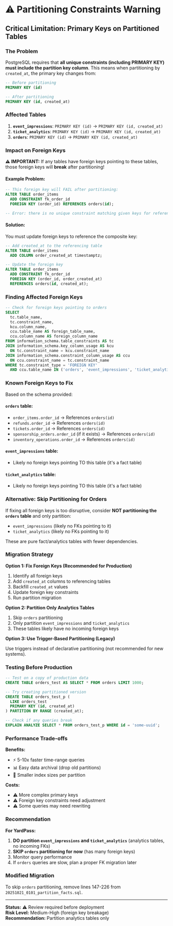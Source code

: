 # ⚠️ Partitioning Constraints Warning

## Critical Limitation: Primary Keys on Partitioned Tables

### The Problem

PostgreSQL requires that **all unique constraints (including PRIMARY KEY) must include the partition key column**. This means when partitioning by `created_at`, the primary key changes from:

```sql
-- Before partitioning
PRIMARY KEY (id)

-- After partitioning
PRIMARY KEY (id, created_at)
```

### Affected Tables

1. **`event_impressions`**: `PRIMARY KEY (id)` → `PRIMARY KEY (id, created_at)`
2. **`ticket_analytics`**: `PRIMARY KEY (id)` → `PRIMARY KEY (id, created_at)`
3. **`orders`**: `PRIMARY KEY (id)` → `PRIMARY KEY (id, created_at)`

### Impact on Foreign Keys

**⚠️ IMPORTANT:** If any tables have foreign keys pointing to these tables, those foreign keys will **break** after partitioning!

#### Example Problem:
```sql
-- This foreign key will FAIL after partitioning:
ALTER TABLE order_items
  ADD CONSTRAINT fk_order_id
  FOREIGN KEY (order_id) REFERENCES orders(id);

-- Error: there is no unique constraint matching given keys for referenced table "orders"
```

#### Solution:
You must update foreign keys to reference the composite key:

```sql
-- Add created_at to the referencing table
ALTER TABLE order_items
  ADD COLUMN order_created_at timestamptz;

-- Update the foreign key
ALTER TABLE order_items
  ADD CONSTRAINT fk_order_id
  FOREIGN KEY (order_id, order_created_at) 
  REFERENCES orders(id, created_at);
```

### Finding Affected Foreign Keys

```sql
-- Check for foreign keys pointing to orders
SELECT
  tc.table_name,
  tc.constraint_name,
  kcu.column_name,
  ccu.table_name AS foreign_table_name,
  ccu.column_name AS foreign_column_name
FROM information_schema.table_constraints AS tc
JOIN information_schema.key_column_usage AS kcu
  ON tc.constraint_name = kcu.constraint_name
JOIN information_schema.constraint_column_usage AS ccu
  ON ccu.constraint_name = tc.constraint_name
WHERE tc.constraint_type = 'FOREIGN KEY'
  AND ccu.table_name IN ('orders', 'event_impressions', 'ticket_analytics');
```

### Known Foreign Keys to Fix

Based on the schema provided:

#### `orders` table:
- `order_items.order_id` → References `orders(id)`
- `refunds.order_id` → References `orders(id)`
- `tickets.order_id` → References `orders(id)`
- `sponsorship_orders.order_id` (if it exists) → References `orders(id)`
- `inventory_operations.order_id` → References `orders(id)`

#### `event_impressions` table:
- Likely no foreign keys pointing TO this table (it's a fact table)

#### `ticket_analytics` table:
- Likely no foreign keys pointing TO this table (it's a fact table)

### Alternative: Skip Partitioning for Orders

If fixing all foreign keys is too disruptive, consider **NOT partitioning the `orders` table** and only partition:
- `event_impressions` (likely no FKs pointing to it)
- `ticket_analytics` (likely no FKs pointing to it)

These are pure fact/analytics tables with fewer dependencies.

### Migration Strategy

**Option 1: Fix Foreign Keys (Recommended for Production)**

1. Identify all foreign keys
2. Add `created_at` columns to referencing tables
3. Backfill `created_at` values
4. Update foreign key constraints
5. Run partition migration

**Option 2: Partition Only Analytics Tables**

1. Skip `orders` partitioning
2. Only partition `event_impressions` and `ticket_analytics`
3. These tables likely have no incoming foreign keys

**Option 3: Use Trigger-Based Partitioning (Legacy)**

Use triggers instead of declarative partitioning (not recommended for new systems).

### Testing Before Production

```sql
-- Test on a copy of production data
CREATE TABLE orders_test AS SELECT * FROM orders LIMIT 1000;

-- Try creating partitioned version
CREATE TABLE orders_test_p (
  LIKE orders_test
  PRIMARY KEY (id, created_at)
) PARTITION BY RANGE (created_at);

-- Check if any queries break
EXPLAIN ANALYZE SELECT * FROM orders_test_p WHERE id = 'some-uuid';
```

### Performance Trade-offs

**Benefits:**
- ⚡ 5-10x faster time-range queries
- 📊 Easy data archival (drop old partitions)
- 💾 Smaller index sizes per partition

**Costs:**
- ⚠️ More complex primary keys
- ⚠️ Foreign key constraints need adjustment
- ⚠️ Some queries may need rewriting

### Recommendation

**For YardPass:**

1. **DO partition `event_impressions` and `ticket_analytics`** (analytics tables, no incoming FKs)
2. **SKIP `orders` partitioning for now** (has many foreign keys)
3. Monitor query performance
4. If `orders` queries are slow, plan a proper FK migration later

### Modified Migration

To skip `orders` partitioning, remove lines 147-226 from `20251021_0101_partition_facts.sql`.

---

**Status:** ⚠️ Review required before deployment  
**Risk Level:** Medium-High (foreign key breakage)  
**Recommendation:** Partition analytics tables only

